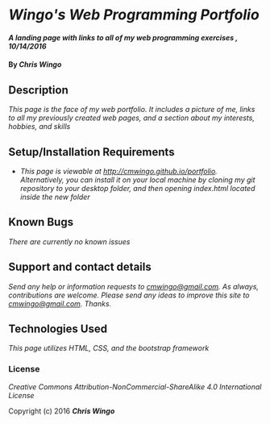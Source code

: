 # _Wingo's Web Programming Portfolio_

#### _A landing page with links to all of my web programming exercises , 10/14/2016_

#### By _**Chris Wingo**_

## Description

_This page is the face of my web portfolio. It includes a picture of me, links to all my previously created web pages, and a section about my interests, hobbies, and skills_

## Setup/Installation Requirements

* _This page is viewable at http://cmwingo.github.io/portfolio. Alternatively, you can install it on your local machine by cloning my git repository to your desktop folder, and then opening index.html located inside the new folder_

## Known Bugs

_There are currently no known issues_

## Support and contact details

_Send any help or information requests to cmwingo@gmail.com. As always, contributions are welcome. Please send any ideas to improve this site to cmwingo@gmail.com. Thanks._

## Technologies Used

_This page utilizes HTML, CSS, and the bootstrap framework_

### License

*Creative Commons Attribution-NonCommercial-ShareAlike 4.0 International License*

Copyright (c) 2016 **_Chris Wingo_**
